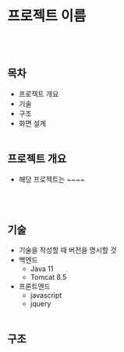 # 프로젝트 이름
<!-- 주석 -->
<br><br>
## 목차
- 프로젝트 개요
- 기술
- 구조
- 화면 설계
<br><br>

## 프로젝트 개요
- 해당 프로젝트는 ~~~~

<br><br>
## 기술
- 기술을 작성할 때 버전을 명시할 것
- 백엔드
  - Java 11
  - Tomcat 8.5
- 프론트엔드
  - javascript
  - jquery
<br><br>

## 구조
